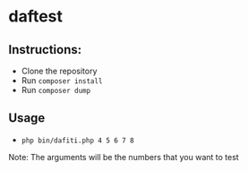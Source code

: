 # daftest
## Instructions:
- Clone the repository
- Run `composer install`
- Run `composer dump`

## Usage
- `php bin/dafiti.php 4 5 6 7 8`

Note: The arguments will be the numbers that you want to test
